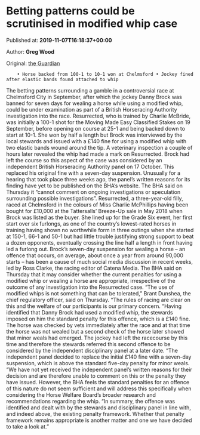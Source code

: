 
# Betting patterns could be scrutinised in modified whip case

Published at: **2019-11-07T16:18:37+00:00**

Author: **Greg Wood**

Original: [the Guardian](https://www.theguardian.com/sport/2019/nov/07/british-horseracing-authority-investigating-betting-patterns-modified-whip-gamble-case)


        • Horse backed from 100-1 to 10-1 won at Chelmsford • Jockey fined after elastic bands found attached to whip
      
The betting patterns surrounding a gamble in a controversial race at Chelmsford City in September, after which the jockey Danny Brock was banned for seven days for wealing a horse while using a modified whip, could be under examination as part of a British Horseracing Authority investigation into the race.
Resurrected, who is trained by Charlie McBride, was initially a 100-1 shot for the Moving Made Easy Classified Stakes on 19 September, before opening on course at 25-1 and being backed down to start at 10-1. She won by half a length but Brock was interviewed by the local stewards and issued with a £140 fine for using a modified whip with two elastic bands wound around the tip.
A veterinary inspection a couple of hours later revealed the whip had made a mark on Resurrected. Brock had left the course so this aspect of the case was considered by an independent British Horseracing Authority panel on 17 October. This replaced his original fine with a seven-day suspension.
Unusually for a hearing that took place three weeks ago, the panel’s written reasons for its finding have yet to be published on the BHA’s website. The BHA said on Thursday it “cannot comment on ongoing investigations or speculation surrounding possible investigations”.
Resurrected, a three-year-old filly, raced at Chelmsford in the colours of Miss Charlie McPhillips having been bought for £10,000 at the Tattersalls’ Breeze-Up sale in May 2018 when Brock was listed as the buyer. She lined up for the Grade Six event, her first start over six furlongs, as one of the country’s lowest-rated horses in training having shown no worthwhile form in three outings when she started at 150-1, 66-1 and 50-1 but had little trouble justifying strong support to beat a dozen opponents, eventually crossing the line half a length in front having led a furlong out.
Brock’s seven-day suspension for wealing a horse – an offence that occurs, on average, about once a year from around 90,000 starts – has been a cause of much social media discussion in recent weeks, led by Ross Clarke, the racing editor of Catena Media.
The BHA said on Thursday that it may consider whether the current penalties for using a modified whip or wealing a horse are appropriate, irrespective of the outcome of any investigation into the Resurrected case. “The use of modified whips is not something that can be tolerated,” Brant Dunshea, the chief regulatory officer, said on Thursday. “The rules of racing are clear on this and the welfare of our participants is our primary concern.
“Having identified that Danny Brock had used a modified whip, the stewards imposed on him the standard penalty for this offence, which is a £140 fine. The horse was checked by vets immediately after the race and at that time the horse was not wealed but a second check of the horse later showed that minor weals had emerged. The jockey had left the racecourse by this time and therefore the stewards referred this second offence to be considered by the independent disciplinary panel at a later date.
“The independent panel decided to replace the initial £140 fine with a seven-day suspension, which is above the standard five-day penalty for minor weals.
“We have not yet received the independent panel’s written reasons for their decision and are therefore unable to comment on this or the penalty they have issued. However, the BHA feels the standard penalties for an offence of this nature do not seem sufficient and will address this specifically when considering the Horse Welfare Board’s broader research and recommendations regarding the whip.
“In summary, the offence was identified and dealt with by the stewards and disciplinary panel in line with, and indeed above, the existing penalty framework. Whether that penalty framework remains appropriate is another matter and one we have decided to take a look at.”
